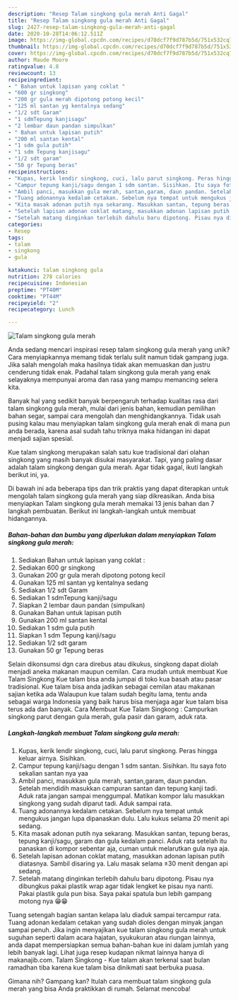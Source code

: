 ```yaml
---
description: "Resep Talam singkong gula merah Anti Gagal"
title: "Resep Talam singkong gula merah Anti Gagal"
slug: 2427-resep-talam-singkong-gula-merah-anti-gagal
date: 2020-10-28T14:06:12.511Z
image: https://img-global.cpcdn.com/recipes/d70dcf7f9d787b5d/751x532cq70/talam-singkong-gula-merah-foto-resep-utama.jpg
thumbnail: https://img-global.cpcdn.com/recipes/d70dcf7f9d787b5d/751x532cq70/talam-singkong-gula-merah-foto-resep-utama.jpg
cover: https://img-global.cpcdn.com/recipes/d70dcf7f9d787b5d/751x532cq70/talam-singkong-gula-merah-foto-resep-utama.jpg
author: Maude Moore
ratingvalue: 4.8
reviewcount: 13
recipeingredient:
- " Bahan untuk lapisan yang coklat "
- "600 gr singkong"
- "200 gr gula merah dipotong potong kecil"
- "125 ml santan yg kentalnya sedang"
- "1/2 sdt Garam"
- "1 sdmTepung kanjisagu"
- "2 lembar daun pandan simpulkan"
- " Bahan untuk lapisan putih"
- "200 ml santan kental"
- "1 sdm gula putih"
- "1 sdm Tepung kanjisagu"
- "1/2 sdt garam"
- "50 gr Tepung beras"
recipeinstructions:
- "Kupas, kerik lendir singkong, cuci, lalu parut singkong. Peras hingga keluar airnya. Sisihkan."
- "Campur tepung kanji/sagu dengan 1 sdm santan. Sisihkan. Itu saya foto sekalian santan nya yaa"
- "Ambil panci, masukkan gula merah, santan,garam, daun pandan. Setelah mendidih masukkan campuran santan dan tepung kanji tadi. Aduk rata jangan sampai menggumpal. Matikan kompor lalu masukkan singkong yang sudah diparut tadi. Aduk sampai rata."
- "Tuang adonannya kedalam cetakan. Sebelum nya tempat untuk mengukus jangan lupa dipanaskan dulu. Lalu kukus selama 20 menit api sedang."
- "Kita masak adonan putih nya sekarang. Masukkan santan, tepung beras, tepung kanji/sagu, garam dan gula kedalam panci. Aduk rata setelah itu panaskan di kompor sebentar aja, cuman untuk melarutkan gula nya aja."
- "Setelah lapisan adonan coklat matang, masukkan adonan lapisan putih diatasnya. Sambil disaring ya. Lalu masak selama ±30 menit dengan api sedang."
- "Setelah matang dinginkan terlebih dahulu baru dipotong. Pisau nya dibungkus pakai plastik wrap agar tidak lengket ke pisau nya nanti. Pakai plastik gula pun bisa. Saya pakai spatula bun lebih gampang motong nya 😁😁"
categories:
- Resep
tags:
- talam
- singkong
- gula

katakunci: talam singkong gula 
nutrition: 278 calories
recipecuisine: Indonesian
preptime: "PT40M"
cooktime: "PT44M"
recipeyield: "2"
recipecategory: Lunch

---
```



![Talam singkong gula merah](https://img-global.cpcdn.com/recipes/d70dcf7f9d787b5d/751x532cq70/talam-singkong-gula-merah-foto-resep-utama.jpg)

Anda sedang mencari inspirasi resep talam singkong gula merah yang unik? Cara menyiapkannya memang tidak terlalu sulit namun tidak gampang juga. Jika salah mengolah maka hasilnya tidak akan memuaskan dan justru cenderung tidak enak. Padahal talam singkong gula merah yang enak selayaknya mempunyai aroma dan rasa yang mampu memancing selera kita.

Banyak hal yang sedikit banyak berpengaruh terhadap kualitas rasa dari talam singkong gula merah, mulai dari jenis bahan, kemudian pemilihan bahan segar, sampai cara mengolah dan menghidangkannya. Tidak usah pusing kalau mau menyiapkan talam singkong gula merah enak di mana pun anda berada, karena asal sudah tahu triknya maka hidangan ini dapat menjadi sajian spesial.

Kue talam singkong merupakan salah satu kue tradisional dari olahan singkong yang masih banyak disukai masyarakat. Tapi, yang paling dasar adalah talam singkong dengan gula merah. Agar tidak gagal, ikuti langkah berikut ini, ya.


Di bawah ini ada beberapa tips dan trik praktis yang dapat diterapkan untuk mengolah talam singkong gula merah yang siap dikreasikan. Anda bisa menyiapkan Talam singkong gula merah memakai 13 jenis bahan dan 7 langkah pembuatan. Berikut ini langkah-langkah untuk membuat hidangannya.

<!--inarticleads1-->

##### Bahan-bahan dan bumbu yang diperlukan dalam menyiapkan Talam singkong gula merah:

1. Sediakan  Bahan untuk lapisan yang coklat :
1. Sediakan 600 gr singkong
1. Gunakan 200 gr gula merah dipotong potong kecil
1. Gunakan 125 ml santan yg kentalnya sedang
1. Sediakan 1/2 sdt Garam
1. Sediakan 1 sdmTepung kanji/sagu
1. Siapkan 2 lembar daun pandan (simpulkan)
1. Gunakan  Bahan untuk lapisan putih
1. Gunakan 200 ml santan kental
1. Sediakan 1 sdm gula putih
1. Siapkan 1 sdm Tepung kanji/sagu
1. Sediakan 1/2 sdt garam
1. Gunakan 50 gr Tepung beras


Selain dikonsumsi dgn cara direbus atau dikukus, singkong dapat diolah menjadi aneka makanan maupun cemilan. Cara mudah untuk membuat Kue Talam Singkong Kue talam bisa anda jumpai di toko kua basah atau pasar tradisional. Kue talam bisa anda jadikan sebagai cemilan atau makanan sajian ketika ada Walaupun kue talam sudah begitu lama, tentu anda sebagai warga Indonesia yang baik harus bisa menjaga agar kue talam bisa terus ada dan banyak. Cara Membuat Kue Talam Singkong : Campurkan singkong parut dengan gula merah, gula pasir dan garam, aduk rata. 

<!--inarticleads2-->

##### Langkah-langkah membuat Talam singkong gula merah:

1. Kupas, kerik lendir singkong, cuci, lalu parut singkong. Peras hingga keluar airnya. Sisihkan.
1. Campur tepung kanji/sagu dengan 1 sdm santan. Sisihkan. Itu saya foto sekalian santan nya yaa
1. Ambil panci, masukkan gula merah, santan,garam, daun pandan. Setelah mendidih masukkan campuran santan dan tepung kanji tadi. Aduk rata jangan sampai menggumpal. Matikan kompor lalu masukkan singkong yang sudah diparut tadi. Aduk sampai rata.
1. Tuang adonannya kedalam cetakan. Sebelum nya tempat untuk mengukus jangan lupa dipanaskan dulu. Lalu kukus selama 20 menit api sedang.
1. Kita masak adonan putih nya sekarang. Masukkan santan, tepung beras, tepung kanji/sagu, garam dan gula kedalam panci. Aduk rata setelah itu panaskan di kompor sebentar aja, cuman untuk melarutkan gula nya aja.
1. Setelah lapisan adonan coklat matang, masukkan adonan lapisan putih diatasnya. Sambil disaring ya. Lalu masak selama ±30 menit dengan api sedang.
1. Setelah matang dinginkan terlebih dahulu baru dipotong. Pisau nya dibungkus pakai plastik wrap agar tidak lengket ke pisau nya nanti. Pakai plastik gula pun bisa. Saya pakai spatula bun lebih gampang motong nya 😁😁


Tuang setengah bagian santan kelapa lalu diaduk sampai tercampur rata. Tuang adonan kedalam cetakan yang sudah dioles dengan minyak jangan sampai penuh. Jika ingin menyajikan kue talam singkong gula merah untuk suguhan seperti dalam acara hajatan, syukukuran atau riungan lainnya, anda dapat mempersiapkan semua bahan-bahan kue ini dalam jumlah yang lebih banyak lagi. Lihat juga resep kudapan nikmat lainnya hanya di makanajib.com. Talam Singkong - Kue talam akan terkenal saat bulan ramadhan tiba karena kue talam bisa dinikmati saat berbuka puasa. 

Gimana nih? Gampang kan? Itulah cara membuat talam singkong gula merah yang bisa Anda praktikkan di rumah. Selamat mencoba!
